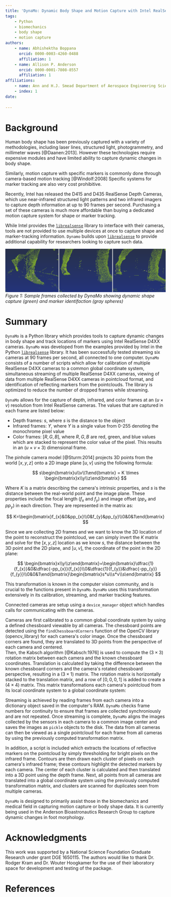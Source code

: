 ```yaml
---
title: 'DynaMo: Dynamic Body Shape and Motion Capture with Intel RealSense Cameras'
tags:
    - Python
    - biomechanics
    - body shape
    - motion capture
authors:
    - name: Abhishektha Boppana
      orcid: 0000-0003-4260-0488
      affiliation: 1
    - name: Allison P. Anderson
      orcid: 0000-0001-7808-8557
      affiliation: 1
affiliations:
    - name: Ann and H.J. Smead Department of Aerospace Engineering Sciences, University of Colorado Boulder
    - index: 1
date: 

---
```


# Background 

Human body shape has been previously captured with a variety of methodologies, including laser lines, structured light, photogrammetry, and millimeter waves [@Daanen:2013]. 
However these technologies require expensive modules and have limited ability to capture dynamic changes in body shape. 

Similarly, motion capture with specific markers is commonly done through camera-based motion tracking [@Windolf:2008]
Specific systems for marker tracking are also very cost prohibitive. 

Recently, Intel has released the D415 and D435 RealSense Depth Cameras, which use near-infrared structured light patterns and two infrared imagers to capture depth information at up to 90 frames per second.
Purchasing a set of these cameras is much more affordable than buying a dedicated motion capture system for shape or marker tracking.

While Intel provides the [``librealsense``](https://github.com/IntelRealSense/librealsense)  library to interface with their cameras, tools are not provided to use multiple devices at once to capture shape and marker-tracking information.
``Dynamo`` builds upon [``librealsense``](https://github.com/IntelRealSense/librealsense) to provide additional capability for researchers looking to capture such data.

![Sample Frames of DynaMo](documentation/sampleFrames.png)
*Figure 1: Sample frames collected by DynaMo showing dynamic shape capture (green) and marker identifaction (gray spheres)*

# Summary

``DynaMo`` is a Python library which provides tools to capture dynamic changes in body shape and track locations of markers using Intel RealSense D4XX cameras. 
``DynaMo`` was developed from the examples provided by Intel in the Python [``librealsense``](https://github.com/IntelRealSense/librealsense) library. It has been successfully tested streaming six cameras at 90 frames per second, all connected to one computer. 
``DynaMo`` consists of a number of scripts which allow for calibration of multiple RealSense D4XX cameras to a common global coordinate system, simultaneous streaming of multiple RealSense D4XX cameras, viewing of data from multiple RealSense D4XX cameras in pointcloud format, and identification of reflecting markers from the pointclouds.
The library is optimized to reduce the number of dropped frames while streaming.

``DynaMo`` allows for the capture of depth, infrared, and color frames at an $(u \times v)$ resolution from Intel RealSense cameras.
The values that are captured in each frame are listed below:

* Depth frames: $s$, where $s$ is the distance to the object
* Infrared frames: $Y$, where $Y$ is a single value from 0-255 denoting the monochrome pixel value
* Color frames: $[R,G,B]$, where $R,G,B$ are red, green, and blue values which are stacked to represent the color value of the pixel. This results in an $(u\times v \times 3)$ dimensional frame.

The pinhole camera model [@Sturm:2014] projects 3D points from the world $[x,y,z]$ onto a 2D image plane $[u,v]$ using the following formula:

$$
s\begin{bmatrix}u\\v\\1\end{bmatrix} = K \times \begin{bmatrix}x\\y\\z\end{bmatrix}
$$

Where $K$ is a matrix describing the camera's intrinsic properties, and $s$ is the distance between the real-world point and the image plane.
These properties include the focal length ($f_{x}$ and $f_{y}$) and image offset ($pp_{x}$ and $pp_{y}$) in each direction.
They are represented in the matrix as:

$$
K=\begin{bmatrix}f_{x}&0&pp_{x}\\0&f_{y}&pp_{y}\\0&0&1\end{bmatrix}
$$

Since we are collecting 2D frames and we want to know the 3D location of the point to reconstruct the pointcloud, we can simply invert the $K$ matrix and solve for the $[x,y,z]$ location as we know $s$, the distance between the 3D point and the 2D plane, and $[u,v]$, the coordinate of the point in the 2D plane:

$$
\begin{bmatrix}x\\y\\z\end{bmatrix}=\begin{bmatrix}\dfrac{1}{f_{x}}&0&\dfrac{-pp_{x}}{f_{x}}\\0&\dfrac{1}{f_{y}}&\dfrac{-pp_{y}}{f_{y}}\\0&0&1\end{bmatrix}\begin{bmatrix}s*u\\s*v\\s\end{bmatrix}
$$

This transformation is known in the computer vision community, and is crucial to the functions present in ``DynaMo``.
``DynaMo`` uses this transformation extensively in its calibration, streaming, and marker tracking features.

Connected cameras are setup using a ``device_manager`` object which handles calls for communicating with the cameras. 

Cameras are first calibrated to a common global coordinate system by using a defined chessboard viewable by all cameras. 
The chessboard points are detected using the ``findChessboardCorners`` function of the OpenCV library (opencv_library) for each camera's color image.
Once the chessboard corners are found, they are translated to 3D points from the perspective of each camera and centered.  
Then, the Kabsch algorithm [@Kabsch:1976] is used to compute the $(3\times3)$ rotation matrix between each camera and the known chessboard coordinates.
Translation is calculated by taking the difference between the known chessboard corners and the camera's rotated chessboard perspective, resulting in a $(3\times1)$ matrix.
The rotation matrix is horizontally stacked to the translation matrix, and a row of $[0,0,0,1]$ is added to create a $(4\times4)$ matrix.
This matrix transformations each camera's pointcloud from its local coordinate system to a global coordinate system:

Streaming is achieved by reading frames from each camera into a dictionary object saved in the computer's RAM. 
``DynaMo`` checks frame numbers for continuity to ensure that frames are collected synchroniously and are not repeated. 
Once streaming is complete, ``DynaMo`` aligns the images collected by the sensors in each camera to a common image center and saves the images as ``pickle`` objects to the disk. 
The data from all cameras can then be viewed as a single pointcloud for each frame from all cameras by using the previously computed transformation matrix.

In addition, a script is included which extracts the locations of reflective markers on the pointcloud by simply thresholding for bright pixels on the infrared frame. 
Contours are then drawn each cluster of pixels on each camera's infrared frame; these contours highlight the detected markers by each camera. 
The center of each cluster is calculated and then translated into a 3D point using the depth frame. 
Next, all points from all cameras are translated into a global coordinate system using the previously computed transformation matrix, and clusters are scanned for duplicates seen from multiple cameras. 

``DynaMo`` is designed to primarily assist those in the biomechanics and medical field in capturing motion capture or body shape data. 
It is currently being used in the Anderson Bioastronautics Research Group to capture dynamic changes in foot morphology. 

# Acknowledgments
This work was supported by a National Science Foundation Graduate Research under grant DGE 1650115. The authors would like to thank Dr. Rodger Kram and Dr. Wouter Hoogkamer for the use of their laboratory space for development and testing of the package. 

# References